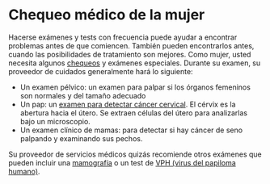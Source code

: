 Chequeo médico de la mujer
==========================


Hacerse exámenes y tests con frecuencia puede ayudar a encontrar problemas antes de que comiencen. También pueden encontrarlos antes, cuando las posibilidades de tratamiento son mejores. Como mujer, usted necesita algunos [chequeos](https://medlineplus.gov/spanish/healthcheckup.html) y exámenes especiales. Durante su examen, su proveedor de cuidados generalmente hará lo siguiente:


* Un examen pélvico: un examen para palpar si los órganos femeninos son normales y del tamaño adecuado
* Un pap: un [examen para detectar cáncer cervical](https://medlineplus.gov/spanish/cervicalcancerscreening.html). El cérvix es la abertura hacia el útero. Se extraen células del útero para analizarlas bajo un microscopio.
* Un examen clínico de mamas: para detectar si hay cáncer de seno palpando y examinando sus pechos.


Su proveedor de servicios médicos quizás recomiende otros exámenes que pueden incluir una [mamografía](https://medlineplus.gov/spanish/mammography.html) o un test de [VPH (virus del papiloma humano)](https://medlineplus.gov/spanish/hpv.html).

